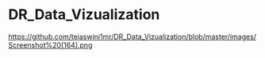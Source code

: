 # DR_Data_Vizualization

https://github.com/tejaswini1mr/DR_Data_Vizualization/blob/master/images/Screenshot%20(164).png

